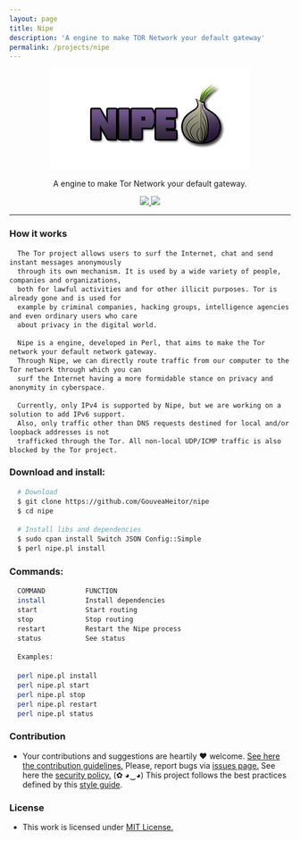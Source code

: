 ```yaml
---
layout: page
title: Nipe
description: 'A engine to make TOR Network your default gateway'
permalink: /projects/nipe
---
```


<p align="center">
  <img src="/images/publications/nipe-research/logo.png">
  <p align="center">A engine to make Tor Network your default gateway.</p>

  <p align="center">
    <a href="https://github.com/GouveaHeitor/nipe/blob/master/LICENSE.md">
      <img src="https://img.shields.io/badge/license-MIT-blue.svg">
    </a>
    <a href="https://github.com/GouveaHeitor/nipe/releases">
      <img src="https://img.shields.io/badge/version-0.9.1-blue.svg">
    </a>
  </p>
</p>

---


### How it works
```
  The Tor project allows users to surf the Internet, chat and send instant messages anonymously 
  through its own mechanism. It is used by a wide variety of people, companies and organizations, 
  both for lawful activities and for other illicit purposes. Tor is already gone and is used for 
  example by criminal companies, hacking groups, intelligence agencies and even ordinary users who care
  about privacy in the digital world. 
  
  Nipe is a engine, developed in Perl, that aims to make the Tor network your default network gateway. 
  Through Nipe, we can directly route traffic from our computer to the Tor network through which you can 
  surf the Internet having a more formidable stance on privacy and anonymity in cyberspace.
  
  Currently, only IPv4 is supported by Nipe, but we are working on a solution to add IPv6 support. 
  Also, only traffic other than DNS requests destined for local and/or loopback addresses is not 
  trafficked through the Tor. All non-local UDP/ICMP traffic is also blocked by the Tor project.
```


### Download and install:
```bash
  # Download
  $ git clone https://github.com/GouveaHeitor/nipe
  $ cd nipe
    
  # Install libs and dependencies
  $ sudo cpan install Switch JSON Config::Simple
  $ perl nipe.pl install
```

### Commands:
```bash
  COMMAND          FUNCTION
  install          Install dependencies
  start            Start routing
  stop             Stop routing
  restart          Restart the Nipe process
  status           See status

  Examples:

  perl nipe.pl install
  perl nipe.pl start
  perl nipe.pl stop
  perl nipe.pl restart
  perl nipe.pl status
```

### Contribution

- Your contributions and suggestions are heartily ♥ welcome. [See here the contribution guidelines.](/.github/CONTRIBUTING.md) Please, report bugs via [issues page.](https://github.com/GouveaHeitor/nipe/issues) See here the [security policy.](./github/SECURITY.md) (✿ ◕‿◕) This project follows the best practices defined by this [style guide](https://github.com/GouveaHeitor/perl-style-guide).


### License

- This work is licensed under [MIT License.](https://github.com/GouveaHeitor/nipe/blob/master/LICENSE.md)
